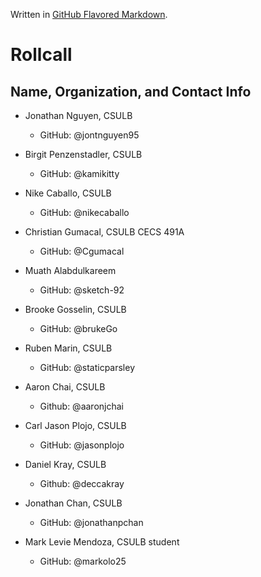 Written in [GitHub Flavored Markdown](https://help.github.com/articles/github-flavored-markdown).

Rollcall
========

Name, Organization, and Contact Info
-------------------------------------------------

* Jonathan Nguyen, CSULB
	* GitHub: @jontnguyen95
	
* Birgit Penzenstadler, CSULB
	* GitHub: @kamikitty
	
* Nike Caballo, CSULB
	* GitHub: @nikecaballo

* Christian Gumacal, CSULB CECS 491A
	* GitHub: @Cgumacal

* Muath Alabdulkareem
	* GitHub: @sketch-92

* Brooke Gosselin, CSULB
	* GitHub: @brukeGo

* Ruben Marin, CSULB
	* GitHub: @staticparsley
	
* Aaron Chai, CSULB
	* Github: @aaronjchai

* Carl Jason Plojo, CSULB
	* GitHub: @jasonplojo

* Daniel Kray, CSULB
    * Github: @deccakray 
    
* Jonathan Chan, CSULB
	* GitHub: @jonathanpchan

* Mark Levie Mendoza, CSULB student
	* GitHub: @markolo25 
